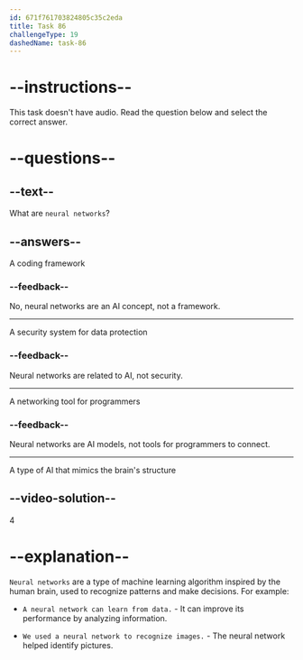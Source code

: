 ```yaml
---
id: 671f761703824805c35c2eda
title: Task 86
challengeType: 19
dashedName: task-86
---
```


# --instructions--

This task doesn't have audio. Read the question below and select the correct answer.

# --questions--

## --text--

What are `neural networks`?

## --answers--

A coding framework

### --feedback--

No, neural networks are an AI concept, not a framework.

---

A security system for data protection

### --feedback--

Neural networks are related to AI, not security.

---

A networking tool for programmers

### --feedback--

Neural networks are AI models, not tools for programmers to connect.

---

A type of AI that mimics the brain's structure

## --video-solution--

4

# --explanation--

`Neural networks` are a type of machine learning algorithm inspired by the human brain, used to recognize patterns and make decisions. For example:

- `A neural network can learn from data.` - It can improve its performance by analyzing information.

- `We used a neural network to recognize images.` - The neural network helped identify pictures.
